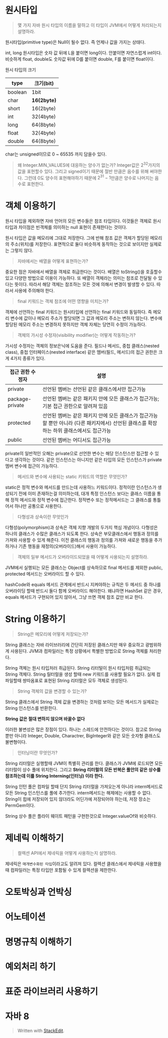 # 원시타입

> 몇 가지 자바 원시 타입의 이름을 말하고 이 타입이  JVM에서 어떻게 처리되는지 설명하라.

원시타입(primitive type)은 Null이 될수 없다. 즉 언제나 값을 가지는 상태다. 

int, long 원시타입은 숫자 값 뒤에 L을 붙이면 long이다.  안붙이면 자연스럽게 int이다. 비슷하게 float, double도 숫자값 뒤에 D를 붙이면 double, F를 붙이면 float이다.

원시 타입의 크기

| type| 크기(bit)  |
|--|--|
|boolean | 1bit |
|char | **16(2byte)** |
|short | 16(2byte) |
|int | 32(4byte) |
|long | 64(8byte) |
|float | 32(4byte) |
|double | 64(8byte) |

char는 unsigned이므로 0 ~ 65535 까지 담을수 있다. 

> 왜 Integer.MIN_VALUES에 대응하는 양수가 없는가?
> Integer값은 $2^{32}$가지의 값을 표현할수 있다. 그리고 signed이기 때문에 절반 만큼은 음수를 위해 써야한다.  그런데 0도 양수의 표현해야하기 때문에 $2^{31}-1$만큼은 양수로 나머지는 음수로 표현한다.

# 객체 이용하기

원시 타입을 제외하면 자바 언어의 모든 변수들은 참조 타입이다. 이것들은 객체로 원시타입과 차이점은 빈객체를 의미하는 null 표현이 존재한다는 것이다.

원시 타입은 값을 메모리에 그대로 저장한다. 그에 반해 참조 값은 객체가 할당된 메모리의 주소(위치)를 저장한다. 표면적으로 둘다 비슷하게 동작하는 것으로 보이지만 실제로는 그렇지 않다. 

> 자바에서는 배열을 어떻게 표현하는가?

중요한 점은 자바에서 배열을 객체로 취급한다는 것이다. 배열은 toString()을 호출할수 있고 다양한 방법으로 이용이 가능하다. 또 배열이 객체라는 의미는 참조로 전달될 수 있다는 뜻이다. 따라서 해당 객체는 참조하는 모든 것에 의해서 변경이 발생할 수 있다. 따라서 사용에 주의해야 한다. 

> final 키워드는 객체 참조에 어떤 영향을 미치는가?

객체에 선언하는 final 키워드는 원시타입에 선언하는 final 키워드와 동일하다. 즉 메모리 변수에 값이나 메모리 주소가 할당되면 그 값과 메모리 주소는 변하지 않는다. 변수에 할당된 메모리 주소는 변경하지 못하지만 객체 자체는 당연히 수정이 가능하다.

> 객체의 가시성 수정자(visibility modifier)는 어떻게 작동하는가? 

가시성 수정자는 객체의 정보은닉에 도움을 준다. 필드나 메서드, 중첩 클래스(nested class), 중첩 인터페이스(nested interface) 같은  멤버(필드, 메서드)의 접근 권한은 크게 4가지 종류가 있다. 

| 접근 권한 수정자 | 설명 |
|--|--|
|private| 선언된 멤버는 선언된 같은 클래스에서만 접근가능 |
|package-private| 선언된 멤버는 같은 패키지 안에 모든 클래스가 접근가능; 기본 접근 권한으로 알려져 있음 |
|protected| 선언된 멤버는 같은 패키지 안에 모든 클래스가 접근가능할 뿐만 아니라 (다른 패키지에서) 선언된 클래스를 확장하는 하위 클래스에서도 접근가능|
|public| 선언된 멤버는 어디서도 접근가능|

private의 일반적인 오해는 private으로 선언한 변수는 해당 인스턴스만 접근할 수 있다고 생각하는 것이다. 같은 인스턴스는 아니지만 같은 타입의 모든 인스턴스가 private 멤버 변수에 접근이 가능하다. 

> 메서드와 변수에 사용되는 static 키워드의 역할은 무엇인가?

static은 정적 변수와 메서드를 만드는데 사용하느 키워드이다. 정적이란 인스턴스가 생성되기 전에 이미 존재하는걸 의미하는데, 대개 특정 인스턴스 보다는 클래스 이름을 통해 정적 메서드와 정적 변수에 접근한다. 정적변수 또는 정적메서드는 그 클래스를 통틀어서 하나만 공통으로 사용한다.

> 다형성과 상속이란 무엇인가

다형성(polymorphism)과 상속은 객체 지향 개발의 두가지 핵심 개념이다. 
다형성은 하나의 클래스가 수많은 클래스가 되도록 한다.
상속은 부모클래스에서 행동과 정의를 가져와 사용할 수 있게 해준다. 이전 클래스의 행동과 정의를 가져와 새로운 행동을 추가하거나 기존 행동을 재정의(오버라이드)해서 사용이 가능하다. 

> 객체의 일부 메서드가 오버라이드되었을 때 어떻게 사용되는지 설명하라. 

JVM에서 실행되는 모든 클래스는 Object를 상속하므로 final 메서드를 제외한 public, protected 메서드는 오버라이드 할 수 있다. 

hashCode와 equals 메서드 관계에서 반드시 지켜야하는 규칙은 두 메서드 중 하나를 오버라이딩 할때 반드시 둘다 함께 오버라이드 해야한다. 왜냐하면 HashSet 같은 경우, equals 메서드가 구현되어 있지 않아서, 그냥 쓰면 객체 참조 값만 비교 한다. 

# String 이용하기

>String은 메모리에 어떻게 저장되는가?

String 클래스는 자바 라이브러리에 간단히 저장된 클래스지만 매우 중요하고 광범위하게 사용된다. JVM과 컴파일러는 특정 상황에서 특별한 방법으로 String 객체를 처리한다. 

String 객체는 원시 타입처러 취급된다. String 리터털이 원시 타입처럼 취급되는 String 객체다. String 릴터럴을 생성 할때 new 키워드를 사용할 필요가 없다. 실제 컴파일할때 쌍따옴표로 표현된 String 리터럴은 모두 객체로 생성된다. 

> String 객체의 값을 변경할 수 있는가?

String 클래스에서 String 객체 값을 변경하는 것처럼 보이는 모든 메서드가 실제로는  String 인스턴스를 반환한다. 

**String 값은 절대 변하지 않으며 바꿀수 없다**

이러한 불변성은 많은 장점이 있다. 하나는 스레드에 안전하다는 것이다. 참고로 String 뿐만 아니라 Integer, Double, Charactrer, BigInteger와 같은 모든 숫자형 클래스도 불변형이다. 

> 인터닝이란 무엇인가?

String 리터럴은 실행할때 JVM이 특별히 관리를 한다. 클래스가 JVM에 로드되면 모든 리터럴이 상수 풀에 위치한다. 그리고 **String 리터럴의 모든 반복은 풀안의 같은 상수를 참조하는데 이를 String Interning(인터닝) 이라 한다.**

String 인턴 풀은 컴파일 할때 단지 String 리터럴을 가져오는게 아니라 intern메서드로 모든 String 인스턴스를 풀에 추가한다. intern메서드는 해제에는 사용할 수 없다. String이 힙에 저장되어 있지 않더라도 어딘가에 저장되어야 하는데, 저장 장소는 PermGem이다.

String 상수 풀은 플라이 웨이트 패턴을 구현한것으로 Integer.valueOf와 비슷하다. 

# 제네릭 이해하기

> 컬렉션 API에서 제네릭을 어떻게 사용하는지 설명하라. 

제네릭은 `매개변수화된 타입`이라고도 알려져 있다. 컬렉션 클래스에서 제네릭을 사용했을때 컴파일러는 특정 타입만 포함될 수 있게 컬렉션을 제한한다. 



# 오토박싱과 언박싱

# 어노테이션

# 명명규칙 이해하기

# 예외처리 하기

# 표준 라이브러리 사용하기 

# 자바 8


> Written with [StackEdit](https://stackedit.io/).
<!--stackedit_data:
eyJoaXN0b3J5IjpbNjQwMzQ5NTkyLDE1OTkwMzUxNjEsLTc5Mz
gzOTQ3NCwxMDY5NTUyOTYxLC0xNTI0NzA1Mjk1LDExMTM1NDEx
MjYsLTY2MDk5ODMwMiwtNzE3Mzk2NzIwLDQxOTYzMDgzMyw0MT
E4ODczNTEsNjQ5NTM4ODg1LC0xMzE4NTU5NTQ2LDgxMTE5NjQw
OCwtMTY1MTk0MTgxMSwtNTQ4NDU1NzAxLC0xMDM2MDUxODcyLC
0xNTE0NzM2NzQ5LC0xNDQ1NzU4MDk2LDIxMzY1NDQyNTksNTI5
OTc4NzBdfQ==
-->